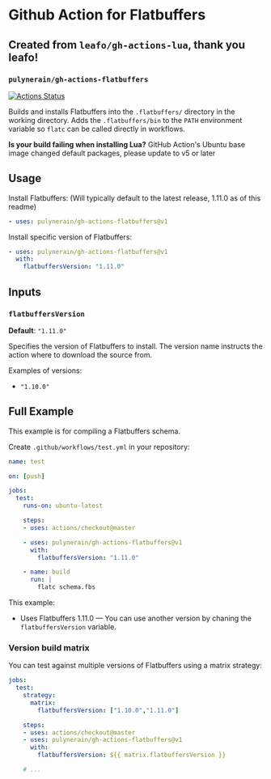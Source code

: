 # Github Action for Flatbuffers

## Created from `leafo/gh-actions-lua`, thank you leafo!

### `pulynerain/gh-actions-flatbuffers`

[![Actions Status](https://github.com/pulynerain/gh-actions-flatbuffers/workflows/test/badge.svg)](https://github.com/pulynerain/gh-actions-flatbuffers/actions)

Builds and installs Flatbuffers into the `.flatbuffers/` directory in the working directory.
Adds the `.flatbuffers/bin` to the `PATH` environment variable so `flatc` can be called
directly in workflows.

**Is your build failing when installing Lua?** GitHub Action's Ubuntu base image changed default packages, please update to v5 or later

## Usage

Install Flatbuffers: (Will typically default to the latest release, 1.11.0 as of this readme)

```yaml
- uses: pulynerain/gh-actions-flatbuffers@v1
```

Install specific version of Flatbuffers:

```yaml
- uses: pulynerain/gh-actions-flatbuffers@v1
  with:
    flatbuffersVersion: "1.11.0"
```

## Inputs

### `flatbuffersVersion`

**Default**: `"1.11.0"`

Specifies the version of Flatbuffers to install. The version name instructs the action
where to download the source from.

Examples of versions:

* `"1.10.0"`

## Full Example

This example is for compiling a Flatbuffers schema.

Create `.github/workflows/test.yml` in your repository:

```yaml
name: test

on: [push]

jobs:
  test:
    runs-on: ubuntu-latest

    steps:
    - uses: actions/checkout@master

    - uses: pulynerain/gh-actions-flatbuffers@v1
      with:
        flatbuffersVersion: "1.11.0"

    - name: build
      run: |
	    flatc schema.fbs
```

This example:

* Uses Flatbuffers 1.11.0 — You can use another version by chaning the `flatbuffersVersion` variable.

### Version build matrix

You can test against multiple versions of Flatbuffers using a matrix strategy:

```yaml
jobs:
  test:
    strategy:
      matrix:
        flatbuffersVersion: ["1.10.0","1.11.0"]

    steps:
    - uses: actions/checkout@master
    - uses: pulynerain/gh-actions-flatbuffers@v1
      with:
        flatbuffersVersion: ${{ matrix.flatbuffersVersion }}

    # ...
```